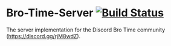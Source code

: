# Bro-Time-Server [![Build Status](https://travis-ci.org/cloewen8/Bro-Time-Server.svg?branch=master)](https://travis-ci.org/Bro-Time/Bro-Time-Server)
The server implementation for the Discord Bro Time community (https://discord.gg/rjM8wdZ).
